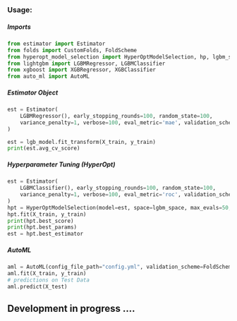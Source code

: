### Usage:

##### Imports
```python
from estimator import Estimator
from folds import CustomFolds, FoldScheme
from hyperopt_model_selection import HyperOptModelSelection, hp, lgbm_space
from lightgbm import LGBMRegressor, LGBMClassifier
from xgboost import XGBRegressor, XGBClassifier
from auto_ml import AutoML
```

##### Estimator Object
```python
est = Estimator(
    LGBMRegressor(), early_stopping_rounds=100, random_state=100, 
    variance_penalty=1, verbose=100, eval_metric='mae', validation_scheme=FoldScheme.StratifiedKFold
)

est = lgb_model.fit_transform(X_train, y_train)
print(est.avg_cv_score)
```


##### Hyperparameter Tuning (HyperOpt)
```python
est = Estimator(
    LGBMClassifier(), early_stopping_rounds=100, random_state=100, 
    variance_penalty=1, verbose=100, eval_metric='roc', validation_scheme=FoldScheme.StratifiedKFold, n_splits=5
)
hpt = HyperOptModelSelection(model=est, space=lgbm_space, max_evals=50, is_maximize=True)
hpt.fit(X_train, y_train)
print(hpt.best_score)
print(hpt.best_params)
est = hpt.best_estimator

```


##### AutoML
```python
aml = AutoML(config_file_path="config.yml", validation_scheme=FoldScheme.StratifiedKFold, n_splits=5)
aml.fit(X_train, y_train)
# predictions on Test Data
aml.predict(X_test)

```


## Development in progress ....
